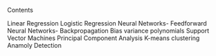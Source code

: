 Contents

Linear Regression
Logistic Regression
Neural Networks- Feedforward
Neural Networks- Backpropagation
Bias variance polynomials
Support Vector Machines
Principal Component Analysis
K-means clustering
Anamoly Detection
